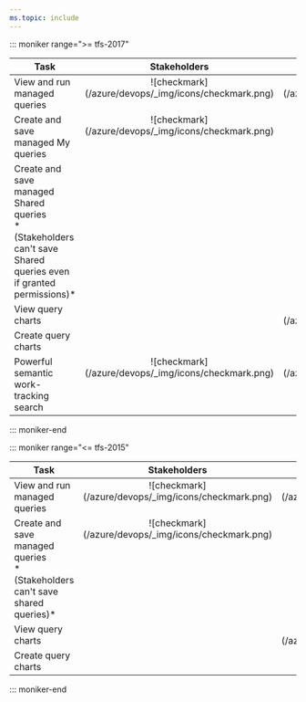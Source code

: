 ```yaml
---
ms.topic: include
---
```


::: moniker range=">= tfs-2017"

<table>
<tr valign="bottom">
<th width="41%">Task</th>
<th width="15%">Stakeholders</th>
<th width="12%">Readers</th>
<th width="15%">Contributors</th>
<th width="17%">Project admins</th>
</tr>
<tbody valign="top" align="center">

<tr>
<td align="left">View and run managed queries 
</td>
<td>![checkmark](/azure/devops/_img/icons/checkmark.png)</td>
<td>![checkmark](/azure/devops/_img/icons/checkmark.png)</td>
<td>![checkmark](/azure/devops/_img/icons/checkmark.png)</td>
<td>![checkmark](/azure/devops/_img/icons/checkmark.png)</td>
</tr>


<tr>
<td align="left">Create and save managed My queries
</td>
<td>![checkmark](/azure/devops/_img/icons/checkmark.png)</td>
<td> </td>
<td>![checkmark](/azure/devops/_img/icons/checkmark.png)</td>
<td>![checkmark](/azure/devops/_img/icons/checkmark.png)</td>
</tr>

<tr>
<td align="left">Create and save managed Shared queries<br/>*(Stakeholders can't save Shared queries even if granted permissions)*
</td>
<td> </td>
<td> </td>
<td> </td>
<td>![checkmark](/azure/devops/_img/icons/checkmark.png)</td>
</tr>

<tr>
<td align="left">View query charts
</td>
<td> </td>
<td>![checkmark](/azure/devops/_img/icons/checkmark.png)</td>
<td>![checkmark](/azure/devops/_img/icons/checkmark.png)</td>
<td>![checkmark](/azure/devops/_img/icons/checkmark.png)</td>
</tr>


<tr>
<td align="left">Create query charts
</td>
<td> </td>
<td> </td>
<td>![checkmark](/azure/devops/_img/icons/checkmark.png)</td>
<td>![checkmark](/azure/devops/_img/icons/checkmark.png)</td>
</tr>


<tr>
<td align="left">Powerful semantic work-tracking search
</td>
<td>![checkmark](/azure/devops/_img/icons/checkmark.png)</td>
<td>![checkmark](/azure/devops/_img/icons/checkmark.png)</td>
<td>![checkmark](/azure/devops/_img/icons/checkmark.png)</td>
<td>![checkmark](/azure/devops/_img/icons/checkmark.png)</td>
</tr>

</tbody>
</table>
  
::: moniker-end    



::: moniker range="<= tfs-2015"

<table>
<tr valign="bottom">
<th width="41%">Task</th>
<th width="15%">Stakeholders</th>
<th width="12%">Readers</th>
<th width="15%">Contributors</th>
<th width="17%">Team admins</th>
</tr>
<tbody valign="top" align="center">

<tr>
<td align="left">View and run managed queries 
</td>
<td>![checkmark](/azure/devops/_img/icons/checkmark.png)</td>
<td>![checkmark](/azure/devops/_img/icons/checkmark.png)</td>
<td>![checkmark](/azure/devops/_img/icons/checkmark.png)</td>
<td>![checkmark](/azure/devops/_img/icons/checkmark.png)</td>
</tr>


<tr>
<td align="left">Create and save managed queries<br/>*(Stakeholders can't save shared queries)*
</td>
<td>![checkmark](/azure/devops/_img/icons/checkmark.png)</td>
<td> </td>
<td>![checkmark](/azure/devops/_img/icons/checkmark.png)</td>
<td>![checkmark](/azure/devops/_img/icons/checkmark.png)</td>
</tr>


<tr>
<td align="left">View query charts
</td>
<td> </td>
<td>![checkmark](/azure/devops/_img/icons/checkmark.png)</td>
<td>![checkmark](/azure/devops/_img/icons/checkmark.png)</td>
<td>![checkmark](/azure/devops/_img/icons/checkmark.png)</td>
</tr>


<tr>
<td align="left">Create query charts
</td>
<td> </td>
<td> </td>
<td>![checkmark](/azure/devops/_img/icons/checkmark.png)</td>
<td>![checkmark](/azure/devops/_img/icons/checkmark.png)</td>
</tr>


</tbody>
</table>
  
::: moniker-end    



